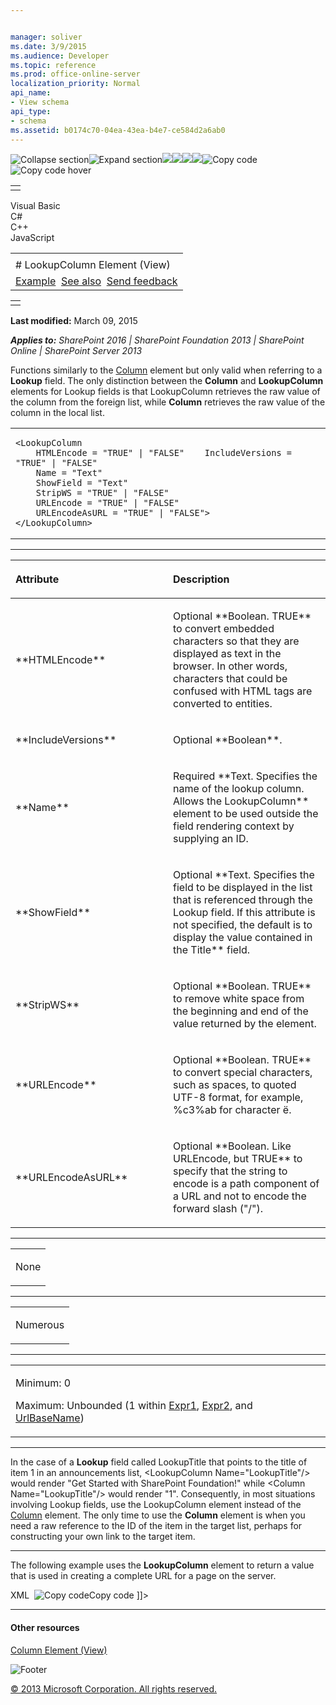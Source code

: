 ```yaml
---


manager: soliver
ms.date: 3/9/2015
ms.audience: Developer
ms.topic: reference
ms.prod: office-online-server
localization_priority: Normal
api_name:
- View schema
api_type:
- schema
ms.assetid: b0174c70-04ea-43ea-b4e7-ce584d2a6ab0
---
```


![Collapse
section](../icons/collapse_all.gif "Collapse section")![Expand
section](../icons/expand_all.gif "Expand section")![](../icons/collapse_all.gif)![](../icons/expand_all.gif)![](../icons/dropdown.gif)![](../icons/dropdownHover.gif)![Copy
code](../icons/copycode.gif "Copy code")![Copy code
hover](../icons/copycodeHighlight.gif "Copy code hover")
<table>
<tbody>
<tr class="odd">
<td align="left"></td>
</tr>
</tbody>
</table>

Visual Basic  
C\#  
C++  
JavaScript  

<table>
<tbody>
<tr class="odd">
<td align="left"><span id="runningHeaderText"></span></td>
</tr>
<tr class="even">
<td align="left"># LookupColumn Element (View)</td>
</tr>
<tr class="odd">
<td align="left"><a href="#exampleToggle">Example</a>  <a href="#seeAlsoToggle">See also</a>  <span id="headfeedbackarea" class="feedbackhead"><a href="javascript:SubmitFeedback(&#39;docthis@Microsoft.com&#39;,&#39;&#39;,&#39;&#39;,&#39;&#39;,&#39;1.0.18082.1225&#39;,&#39;%0\dThank%20you%20for%20your%20feedback.%20The%20developer%20writing%20teams%20use%20your%20feedback%20to%20improve%20documentation.%20While%20we%20are%20reviewing%20your%20feedback,%20we%20may%20send%20you%20e-mail%20to%20ask%20for%20clarification%20or%20feedback%20on%20a%20solution.%20We%20do%20not%20use%20your%20e-mail%20address%20for%20any%20other%20purpose%20and%20we%20delete%20it%20after%20we%20finish%20our%20review.%0\AFor%20further%20information%20about%20the%20privacy%20policies%20of%20Microsoft,%20please%20see%20http://privacy.microsoft.com/en-us/default.aspx.%0\A%0\d&#39;,&#39;Customer%20feedback&#39;);">Send feedback</a></span></td>
</tr>
</tbody>
</table>

<table>
<colgroup>
<col width="100%" />
</colgroup>
<tbody>
<tr class="odd">
<td align="left"></td>
</tr>
</tbody>
</table>

**Last modified:** March 09, 2015

***Applies to:** SharePoint 2016 | SharePoint Foundation 2013 |
SharePoint Online | SharePoint Server 2013*

Functions similarly to the
[Column](column-element-view.htm) element but only
valid when referring to a **Lookup** field. The
only distinction between the **Column** and
**LookupColumn** elements for <span
class="keyword">Lookup</span> fields is that <span
class="keyword">LookupColumn</span> retrieves the raw value of the
column from the foreign list, while **Column**
retrieves the raw value of the column in the local list.

<span codelanguage="other"></span>
<table>
<colgroup>
<col width="100%" />
</colgroup>
<tbody>
<tr class="odd">
<td align="left"><pre><code>&lt;LookupColumn
    HTMLEncode = &quot;TRUE&quot; | &quot;FALSE&quot;    IncludeVersions = &quot;TRUE&quot; | &quot;FALSE&quot; 
    Name = &quot;Text&quot;
    ShowField = &quot;Text&quot;
    StripWS = &quot;TRUE&quot; | &quot;FALSE&quot;
    URLEncode = &quot;TRUE&quot; | &quot;FALSE&quot;
    URLEncodeAsURL = &quot;TRUE&quot; | &quot;FALSE&quot;&gt;
&lt;/LookupColumn&gt;</code></pre></td>
</tr>
</tbody>
</table>


-----------------------------------------------------------------------------------------------------------------------------------------------------------------------------------------------

<table>
<colgroup>
<col width="50%" />
<col width="50%" />
</colgroup>
<thead>
<tr class="header">
<th align="left"><p>Attribute</p></th>
<th align="left"><p>Description</p></th>
</tr>
</thead>
<tbody>
<tr class="odd">
<td align="left"><p>**HTMLEncode**</p></td>
<td align="left"><p>Optional **Boolean</span>. <span class="keyword">TRUE** to convert embedded characters so that they are displayed as text in the browser. In other words, characters that could be confused with HTML tags are converted to entities.</p></td>
</tr>
<tr class="even">
<td align="left"><p>**IncludeVersions**</p></td>
<td align="left"><p>Optional **Boolean**.</p></td>
</tr>
<tr class="odd">
<td align="left"><p>**Name**</p></td>
<td align="left"><p>Required **Text</span>. Specifies the name of the lookup column. Allows the <span class="keyword">LookupColumn** element to be used outside the field rendering context by supplying an ID.</p></td>
</tr>
<tr class="even">
<td align="left"><p>**ShowField**</p></td>
<td align="left"><p>Optional **Text</span>. Specifies the field to be displayed in the list that is referenced through the <span class="keyword">Lookup</span> field. If this attribute is not specified, the default is to display the value contained in the <span class="keyword">Title** field.</p></td>
</tr>
<tr class="odd">
<td align="left"><p>**StripWS**</p></td>
<td align="left"><p>Optional **Boolean</span>. <span class="keyword">TRUE** to remove white space from the beginning and end of the value returned by the element.</p></td>
</tr>
<tr class="even">
<td align="left"><p>**URLEncode**</p></td>
<td align="left"><p>Optional **Boolean</span>. <span class="keyword">TRUE** to convert special characters, such as spaces, to quoted UTF-8 format, for example, %c3%ab for character ë.</p></td>
</tr>
<tr class="odd">
<td align="left"><p>**URLEncodeAsURL**</p></td>
<td align="left"><p>Optional **Boolean</span>. Like <span class="keyword">URLEncode</span>, but <span class="keyword">TRUE** to specify that the string to encode is a path component of a URL and not to encode the forward slash (&quot;/&quot;).</p></td>
</tr>
</tbody>
</table>


---------------------------------------------------------------------------------------------------------------------------------------------------------------------------------------------------

<table>
<colgroup>
<col width="100%" />
</colgroup>
<tbody>
<tr class="odd">
<td align="left"><p>None</p></td>
</tr>
</tbody>
</table>


----------------------------------------------------------------------------------------------------------------------------------------------------------------------------------------------------

<table>
<colgroup>
<col width="100%" />
</colgroup>
<tbody>
<tr class="odd">
<td align="left"><p>Numerous</p></td>
</tr>
</tbody>
</table>


------------------------------------------------------------------------------------------------------------------------------------------------------------------------------------------------

<table>
<colgroup>
<col width="100%" />
</colgroup>
<tbody>
<tr class="odd">
<td align="left"><p>Minimum: 0</p>
<p>Maximum: Unbounded (1 within <a href="expr1-element-view.htm">Expr1</a>, <a href="expr2-element-view.htm">Expr2</a>, and <a href="urlbasename-element-view.htm">UrlBaseName</a>)</p></td>
</tr>
</tbody>
</table>


----------------------------------------------------------------------------------------------------------------------------------------------------------------------------------------------------------------------------

In the case of a **Lookup** field called
LookupTitle that points to the title of item 1 in an announcements list,
<span class="code">\<LookupColumn Name="LookupTitle"/\></span> would
render "Get Started with SharePoint Foundation!" while <span
class="code">\<Column Name="LookupTitle"/\></span> would render "1".
Consequently, in most situations involving <span
class="keyword">Lookup</span> fields, use the <span
class="keyword">LookupColumn</span> element instead of the
[Column](column-element-view.htm) element. The only
time to use the **Column** element is when you
need a raw reference to the ID of the item in the target list, perhaps
for constructing your own link to the target item.


------------------------------------------------------------------------------------------------------------------------------------------------------------------------------------------

The following example uses the **LookupColumn**
element to return a value that is used in creating a complete URL for a
page on the server.

<span codelanguage="xmlLang"></span>
XML 
<span class="copyCode" onclick="CopyCode(this)"
onkeypress="CopyCode_CheckKey(this, event)"
onmouseover="ChangeCopyCodeIcon(this)"
onmouseout="ChangeCopyCodeIcon(this)" tabindex="0">![Copy
code](../icons/copycode.gif "Copy code")Copy code</span>
    <HTML><![CDATA[ <a href="  ]]></HTML>
    <HttpHost URLEncodeAsURL="TRUE" />
    <LookupColumn URLEncodeAsURL="TRUE" />
    <HTML><![CDATA[ ">  ]]></HTML>


-------------------------------------------------------------------------------------------------------------------------------------------------------------------------------------------

#### Other resources

<span sdata="link">[Column Element
(View)](column-element-view.htm)</span>

![Footer](../icons/footer.gif "Footer")

[© 2013 Microsoft Corporation. All rights
reserved.](office-2013-documentation-copyright-notice.htm)



